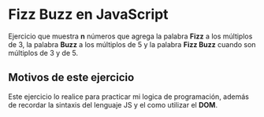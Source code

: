 # Fizz Buzz en JavaScript
Ejercicio que muestra **n** números que agrega la palabra **Fizz** a los múltiplos de 3, la palabra **Buzz** a los múltiplos de 5 y la palabra **Fizz Buzz** cuando son múltiplos de 3 y de 5.

## Motivos de este ejercicio
Este ejercicio lo realice para practicar mi logica de programación, además de recordar la sintaxis del lenguaje JS y el como utilizar el **DOM**.

